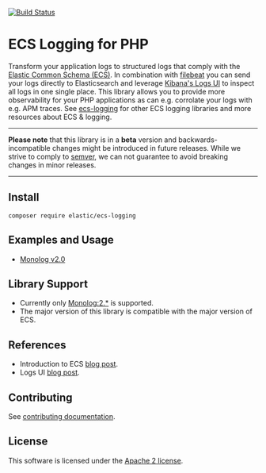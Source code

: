 [![Build Status](https://apm-ci.elastic.co/buildStatus/icon?job=apm-agent-php%2Fecs-logging-php-mbp%2Fmaster)](https://apm-ci.elastic.co/job/apm-agent-php/job/ecs-logging-php-mbp/job/master/)

# ECS Logging for PHP

Transform your application logs to structured logs that comply with the [Elastic Common Schema (ECS)](https://www.elastic.co/guide/en/ecs/current/ecs-reference.html).
In combination with [filebeat](https://www.elastic.co/products/beats/filebeat) you can send your logs directly to Elasticsearch and leverage [Kibana's Logs UI](https://www.elastic.co/guide/en/infrastructure/guide/current/logs-ui-overview.html) to inspect all logs in one single place.
This library allows you to provide more observability for your PHP applications as can e.g. corrolate your logs with e.g. APM traces.
See [ecs-logging](https://github.com/elastic/ecs-logging) for other ECS logging libraries and more resources about ECS & logging.

---

**Please note** that this library is in a **beta** version and backwards-incompatible changes might be introduced in future releases. While we strive to comply to [semver](https://semver.org/), we can not guarantee to avoid breaking changes in minor releases.

---

## Install
```
composer require elastic/ecs-logging
```

## Examples and Usage
* [Monolog v2.0](https://github.com/elastic/ecs-logging-php/blob/master/docs/Monolog_v2.md)

## Library Support
* Currently only [Monolog:2.*](https://github.com/Seldaek/monolog) is supported.
* The major version of this library is compatible with the major version of ECS.

## References
* Introduction to ECS [blog post](https://www.elastic.co/blog/introducing-the-elastic-common-schema).
* Logs UI [blog post](https://www.elastic.co/blog/infrastructure-and-logs-ui-new-ways-for-ops-to-interact-with-elasticsearch).

## Contributing

See [contributing documentation](CONTRIBUTING.md).

## License
This software is licensed under the [Apache 2 license](https://github.com/elastic/ecs-logging-php/blob/master/LICENSE).
